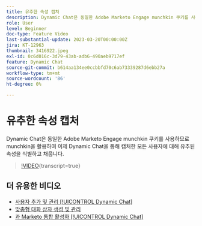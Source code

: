 ```yaml
---
title: 유추한 속성 캡처
description: Dynamic Chat은 동일한 Adobe Marketo Engage munchkin 쿠키를 사용하므로 munchkin을 활용하여 이제 Dynamic Chat을 통해 캡처한 모든 사용자에 대해 유추된 속성을 식별하고 채웁니다
role: User
level: Beginner
doc-type: Feature Video
last-substantial-update: 2023-03-20T00:00:00Z
jira: KT-12963
thumbnail: 3416922.jpeg
exl-id: 0c6d016c-3d79-43ab-adb6-490aeb9717ef
feature: Dynamic Chat
source-git-commit: b614aa134ee0ccbbfd70c6ab73339287d6ebb27a
workflow-type: tm+mt
source-wordcount: '86'
ht-degree: 0%

---
```


# 유추한 속성 캡처

Dynamic Chat은 동일한 Adobe Marketo Engage munchkin 쿠키를 사용하므로 munchkin을 활용하여 이제 Dynamic Chat을 통해 캡처한 모든 사용자에 대해 유추된 속성을 식별하고 채웁니다.

>[!VIDEO](https://video.tv.adobe.com/v/3416922/?quality=12&learn=on){transcript=true}

## 더 유용한 비디오

* [사용자 추가 및 관리 [!UICONTROL Dynamic Chat]](user-management.md)
* [맞춤형 대화 상자 생성 및 관리](dialogue-management.md)
* [과 Marketo 통합 활성화 [!UICONTROL Dynamic Chat]](marketo-integration.md)
